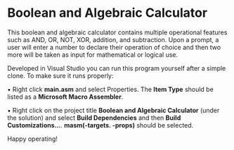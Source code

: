 # Boolean and Algebraic Calculator

This boolean and algebraic calculator contains multiple operational features such as AND, OR, NOT, XOR, addition, and subtraction. 
Upon a prompt, a user will enter a number to declare their operation of choice and then two more will be taken as input for mathematical or logical use.


Developed in Visual Studio you can run this program yourself after a simple clone. To make sure it runs properly: 

▪ Right click **main.asm** and select Properties. The **Item Type** should be listed as a **Microsoft Macro Assembler**.

▪ Right click on the project title **Boolean and Algebraic Calculator** (under the solution) and select **Build Dependencies** and then **Build Customizations...**. **masm(-targets. -props)** should be selected.

Happy operating!
